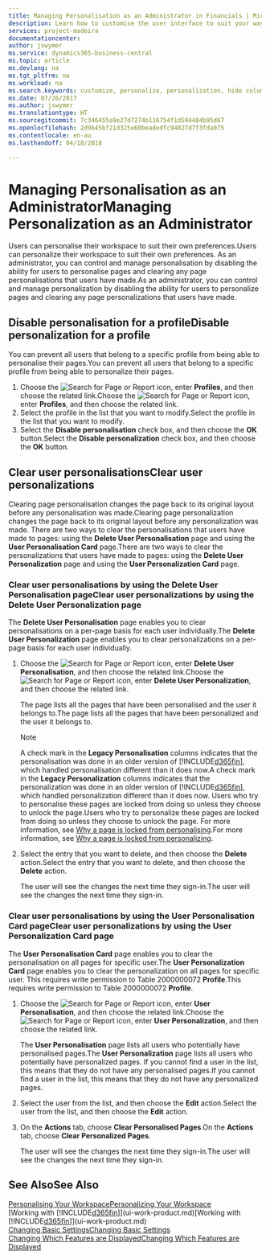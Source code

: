 ```yaml
---
title: Managing Personalisation as an Administrator in Financials | Microsoft Docs
description: Learn how to customise the user interface to suit your way of working.
services: project-madeira
documentationcenter: 
author: jswymer
ms.service: dynamics365-business-central
ms.topic: article
ms.devlang: na
ms.tgt_pltfrm: na
ms.workload: na
ms.search.keywords: customize, personalize, personalization, hide columns, remove fields, move fields
ms.date: 07/26/2017
ms.author: jswymer
ms.translationtype: HT
ms.sourcegitcommit: 7c346455a9e27d7274b116754f1d594484b95d67
ms.openlocfilehash: 2d9b45bf21d325e60beadedfc94827d7f3fda075
ms.contentlocale: en-au
ms.lasthandoff: 04/18/2018

---
```

# <a name="managing-personalization-as-an-administrator"></a><span data-ttu-id="f5000-103">Managing Personalisation as an Administrator</span><span class="sxs-lookup"><span data-stu-id="f5000-103">Managing Personalization as an Administrator</span></span>
<!--NAV in the Web client-->
<span data-ttu-id="f5000-104">Users can personalise their workspace to suit their own preferences.</span><span class="sxs-lookup"><span data-stu-id="f5000-104">Users can personalize their workspace to suit their own preferences.</span></span> <span data-ttu-id="f5000-105">As an administrator, you can control and manage personalisation by disabling the ability for users to personalise pages and clearing any page personalisations that users have made.</span><span class="sxs-lookup"><span data-stu-id="f5000-105">As an administrator, you can control and manage personalization by disabling the ability for users to personalize pages and clearing any page personalizations that users have made.</span></span>

## <a name="disable-personalization-for-a-profile"></a><span data-ttu-id="f5000-106">Disable personalisation for a profile</span><span class="sxs-lookup"><span data-stu-id="f5000-106">Disable personalization for a profile</span></span>
<span data-ttu-id="f5000-107">You can prevent all users that belong to a specific profile from being able to personalise their pages.</span><span class="sxs-lookup"><span data-stu-id="f5000-107">You can prevent all users that belong to a specific profile from being able to personalize their pages.</span></span>
1.  <span data-ttu-id="f5000-108">Choose the ![Search for Page or Report](media/ui-search/search_small.png "Search for Page or Report icon") icon, enter **Profiles**, and then choose the related link.</span><span class="sxs-lookup"><span data-stu-id="f5000-108">Choose the ![Search for Page or Report](media/ui-search/search_small.png "Search for Page or Report icon") icon, enter **Profiles**, and then choose the related link.</span></span>
2.  <span data-ttu-id="f5000-109">Select the profile in the list that you want to modify.</span><span class="sxs-lookup"><span data-stu-id="f5000-109">Select the profile in the list that you want to modify.</span></span>
3. <span data-ttu-id="f5000-110">Select the **Disable personalisation** check box, and then choose the **OK** button.</span><span class="sxs-lookup"><span data-stu-id="f5000-110">Select the **Disable personalization** check box, and then choose the **OK** button.</span></span>

## <a name="clear-user-personalizations"></a><span data-ttu-id="f5000-111">Clear user personalisations</span><span class="sxs-lookup"><span data-stu-id="f5000-111">Clear user personalizations</span></span>

<span data-ttu-id="f5000-112">Clearing page personalisation changes the page back to its original layout before any personalisation was made.</span><span class="sxs-lookup"><span data-stu-id="f5000-112">Clearing page personalization changes the page back to its original layout before any personalization was made.</span></span> <span data-ttu-id="f5000-113">There are two ways to clear the personalisations that users have made to pages: using the **Delete User Personalisation** page and using the **User Personalisation Card** page.</span><span class="sxs-lookup"><span data-stu-id="f5000-113">There are two ways to clear the personalizations that users have made to pages: using the **Delete User Personalization** page and using the **User Personalization Card** page.</span></span>

### <a name="clear-user-personalizations-by-using-the-delete-user-personalization-page"></a><span data-ttu-id="f5000-114">Clear user personalisations by using the Delete User Personalisation page</span><span class="sxs-lookup"><span data-stu-id="f5000-114">Clear user personalizations by using the Delete User Personalization page</span></span>

<span data-ttu-id="f5000-115">The **Delete User Personalisation** page enables you to clear personalisations on a per-page basis for each user individually.</span><span class="sxs-lookup"><span data-stu-id="f5000-115">The **Delete User Personalization** page enables you to clear personalizations on a per-page basis for each user individually.</span></span>

1.  <span data-ttu-id="f5000-116">Choose the ![Search for Page or Report](media/ui-search/search_small.png "Search for Page or Report icon") icon, enter **Delete User Personalisation**, and then choose the related link.</span><span class="sxs-lookup"><span data-stu-id="f5000-116">Choose the ![Search for Page or Report](media/ui-search/search_small.png "Search for Page or Report icon") icon, enter **Delete User Personalization**, and then choose the related link.</span></span>

    <span data-ttu-id="f5000-117">The page lists all the pages that have been personalised and the user it belongs to.</span><span class="sxs-lookup"><span data-stu-id="f5000-117">The page lists all the pages that have been personalized and the user it belongs to.</span></span>

    >[!NOTE]
    > <span data-ttu-id="f5000-118">A check mark in the **Legacy Personalisation** columns indicates that the personalisation was done in an older version of [!INCLUDE[d365fin](includes/d365fin_md.md)], which handled personalisation different than it does now.</span><span class="sxs-lookup"><span data-stu-id="f5000-118">A check mark in the **Legacy Personalization** columns indicates that the personalization was done in an older version of [!INCLUDE[d365fin](includes/d365fin_md.md)], which handled personalization different than it does now.</span></span> <span data-ttu-id="f5000-119">Users who try to personalise these pages are locked from doing so unless they choose to unlock the page.</span><span class="sxs-lookup"><span data-stu-id="f5000-119">Users who try to personalize these pages are locked from doing so unless they choose to unlock the page.</span></span> <span data-ttu-id="f5000-120">For more information, see [Why a page is locked from personalising](ui-personalization-locked.md).</span><span class="sxs-lookup"><span data-stu-id="f5000-120">For more information, see [Why a page is locked from personalizing](ui-personalization-locked.md).</span></span>

2. <span data-ttu-id="f5000-121">Select the entry that you want to delete, and then choose the **Delete** action.</span><span class="sxs-lookup"><span data-stu-id="f5000-121">Select the entry that you want to delete, and then choose the **Delete** action.</span></span>

    <span data-ttu-id="f5000-122">The user will see the changes the next time they sign-in.</span><span class="sxs-lookup"><span data-stu-id="f5000-122">The user will see the changes the next time they sign-in.</span></span>

### <a name="clear-user-personalizations-by-using-the-user-personalization-card-page"></a><span data-ttu-id="f5000-123">Clear user personalisations by using the User Personalisation Card page</span><span class="sxs-lookup"><span data-stu-id="f5000-123">Clear user personalizations by using the User Personalization Card page</span></span>

<span data-ttu-id="f5000-124">The **User Personalisation Card** page enables you to clear the personalisation on all pages for specific user.</span><span class="sxs-lookup"><span data-stu-id="f5000-124">The **User Personalization Card** page enables you to clear the personalization on all pages for specific user.</span></span> <span data-ttu-id="f5000-125">This requires write permission to Table 2000000072 **Profile**.</span><span class="sxs-lookup"><span data-stu-id="f5000-125">This requires write permission to Table 2000000072 **Profile**.</span></span>

1.  <span data-ttu-id="f5000-126">Choose the ![Search for Page or Report](media/ui-search/search_small.png "Search for Page or Report icon") icon, enter **User Personalisation**, and then choose the related link.</span><span class="sxs-lookup"><span data-stu-id="f5000-126">Choose the ![Search for Page or Report](media/ui-search/search_small.png "Search for Page or Report icon") icon, enter **User Personalization**, and then choose the related link.</span></span>

    <span data-ttu-id="f5000-127">The **User Personalisation** page lists all users who potentially have personalised pages.</span><span class="sxs-lookup"><span data-stu-id="f5000-127">The **User Personalization** page lists all users who potentially have personalized pages.</span></span> <span data-ttu-id="f5000-128">If you cannot find a user in the list, this means that they do not have any personalised pages.</span><span class="sxs-lookup"><span data-stu-id="f5000-128">If you cannot find a user in the list, this means that they do not have any personalized pages.</span></span>

2. <span data-ttu-id="f5000-129">Select the user from the list, and then choose the **Edit** action.</span><span class="sxs-lookup"><span data-stu-id="f5000-129">Select the user from the list, and then choose the **Edit** action.</span></span>

3.  <span data-ttu-id="f5000-130">On the **Actions** tab, choose **Clear Personalised Pages**.</span><span class="sxs-lookup"><span data-stu-id="f5000-130">On the **Actions** tab, choose **Clear Personalized Pages**.</span></span>

    <span data-ttu-id="f5000-131">The user will see the changes the next time they sign-in.</span><span class="sxs-lookup"><span data-stu-id="f5000-131">The user will see the changes the next time they sign-in.</span></span>

## <a name="see-also"></a><span data-ttu-id="f5000-132">See Also</span><span class="sxs-lookup"><span data-stu-id="f5000-132">See Also</span></span>
[<span data-ttu-id="f5000-133">Personalising Your Workspace</span><span class="sxs-lookup"><span data-stu-id="f5000-133">Personalizing Your Workspace</span></span>](ui-personalization-user.md)  
<span data-ttu-id="f5000-134">[Working with [!INCLUDE[d365fin](includes/d365fin_md.md)]](ui-work-product.md)</span><span class="sxs-lookup"><span data-stu-id="f5000-134">[Working with [!INCLUDE[d365fin](includes/d365fin_md.md)]](ui-work-product.md)</span></span>  
[<span data-ttu-id="f5000-135">Changing Basic Settings</span><span class="sxs-lookup"><span data-stu-id="f5000-135">Changing Basic Settings</span></span>](ui-change-basic-settings.md)  
[<span data-ttu-id="f5000-136">Changing Which Features are Displayed</span><span class="sxs-lookup"><span data-stu-id="f5000-136">Changing Which Features are Displayed</span></span>](ui-experiences.md)  

